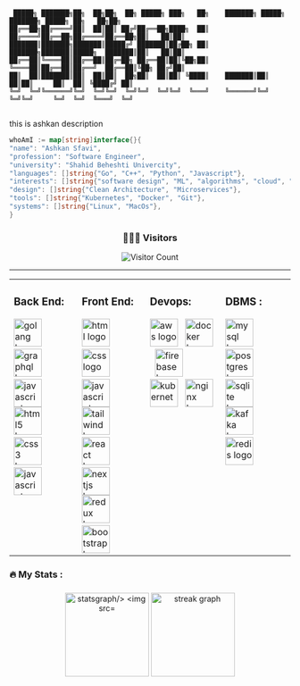 ```


 █████╗ ███████╗██╗  ██╗██╗  ██╗ █████╗ ███╗   ██╗    ███████╗ █████╗ ███████╗ █████╗ ██╗   ██╗██╗
██╔══██╗██╔════╝██║  ██║██║ ██╔╝██╔══██╗████╗  ██║    ██╔════╝██╔══██╗██╔════╝██╔══██╗██║   ██║██║
███████║███████╗███████║█████╔╝ ███████║██╔██╗ ██║    ███████╗███████║█████╗  ███████║██║   ██║██║
██╔══██║╚════██║██╔══██║██╔═██╗ ██╔══██║██║╚██╗██║    ╚════██║██╔══██║██╔══╝  ██╔══██║╚██╗ ██╔╝██║
██║  ██║███████║██║  ██║██║  ██╗██║  ██║██║ ╚████║    ███████║██║  ██║██║     ██║  ██║ ╚████╔╝ ██║
╚═╝  ╚═╝╚══════╝╚═╝  ╚═╝╚═╝  ╚═╝╚═╝  ╚═╝╚═╝  ╚═══╝    ╚══════╝╚═╝  ╚═╝╚═╝     ╚═╝  ╚═╝  ╚═══╝  ╚═╝


```


<p>this is ashkan description</p>


```go
whoAmI := map[string]interface{}{
"name": "Ashkan Sfavi",
"profession": "Software Engineer",
"university": "Shahid Beheshti Univercity",
"languages": []string{"Go", "C++", "Python", "Javascript"},
"interests": []string{"software design", "ML", "algorithms", "cloud", "webRTC"},
"design": []string{"Clean Architecture", "Microservices"},
"tools": []string{"Kubernetes", "Docker", "Git"},
"systems": []string{"Linux", "MacOs"},
}
```

<div align="center">
    <h3> 👨🏻‍💻 Visitors </h3>
    <img src="https://profile-counter.glitch.me/{YOUR USER}/count.svg" alt="Visitor Count" />
</div>
<hr />
<section>
 <table align="center">
  <tr>
   <td valign="top">
    <h3 align="left">Back End:</h3>
      <img src="https://skillicons.dev/icons?i=go" height="50" alt="golang logo"  />
      <img width="5" />
      <img src="https://skillicons.dev/icons?i=graphql" height="50" alt="graphql logo"  />
      <img width="5" />
      <img src="https://skillicons.dev/icons?i=js" height="50" alt="javascript logo"  />
    <br />
      <img src="https://skillicons.dev/icons?i=html" height="50" alt="html5 logo"  />
      <img width="5" />
      <img src="https://skillicons.dev/icons?i=css" height="50" alt="css3 logo"  />
      <img width="5" />
      <img src="https://skillicons.dev/icons?i=js" height="50" alt="javascript logo"  />
   </td>
   <td valign="top">
    <h3 align="left">Front End:</h3>
      <img src="https://skillicons.dev/icons?i=html" height="50" alt="html logo"  />
      <img width="5" />
      <img src="https://skillicons.dev/icons?i=css" height="50" alt="css logo"  />
      <img width="5" />
      <img src="https://skillicons.dev/icons?i=js" height="50" alt="javascript logo"  />
    <br />
      <img src="https://skillicons.dev/icons?i=tailwind" height="50" alt="tailwind logo"  />
      <img width="5" />
      <img src="https://skillicons.dev/icons?i=react" height="50" alt="react logo"  />
      <img width="5" />
      <img src="https://skillicons.dev/icons?i=nextjs" height="50" alt="nextjs logo"  />
    <br />
      <img src="https://skillicons.dev/icons?i=redux" height="50" alt="redux logo"  />
      <img width="5" />
      <img src="https://skillicons.dev/icons?i=bootstrap" height="50" alt="bootstrap logo"  />
   </td>
   <td valign="top">
    <h3 align="left">Devops:</h3>
    <img src="https://skillicons.dev/icons?i=aws" height="50" alt="aws logo"  />
      <img width="5" />
      <img src="https://skillicons.dev/icons?i=docker" height="50" alt="docker logo"  />
      <img width="5" />
      <img src="https://skillicons.dev/icons?i=firebase" height="50" alt="firebase logo"  />
    <br />
      <img src="https://skillicons.dev/icons?i=kubernetes" height="50" alt="kubernetes logo"  />
      <img width="5" />
      <img src="https://skillicons.dev/icons?i=nginx" height="50" alt="nginx logo"  />
      <img width="5" />
   </td>
   <td valign="top">
    <h3>DBMS : </h3>
    <img src="https://skillicons.dev/icons?i=mysql" height="50" alt="mysql logo"  />
      <img width="5" />
      <img src="https://skillicons.dev/icons?i=postgres" height="50" alt="postgres logo"  />
      <img width="5" />
      <img src="https://skillicons.dev/icons?i=sqlite" height="50" alt="sqlite logo"  />
    <br />
      <img src="https://skillicons.dev/icons?i=kafka" height="50" alt="kafka logo"  />
      <img width="5" />
      <img src="https://skillicons.dev/icons?i=redis" height="50" alt="redis logo"  />
      <img width="5" />
   </td>
  </tr>
 </table>
</section>
<div>

###

<h3 align="left">🔥   My Stats :</h3>

###

<div align="center">
  <img src="https://github-readme-stats.vercel.app/api?username=ashkansafavi&hide_title=true&hide_rank=true&show_icons=true&include_all_commits=true&count_private=true&disable_animations=false&theme=dracula&locale=en&hide_border=true&order=1"height="150"alt="statsgraph/>
   
  <img src="https://github-readme-stats.vercel.app/api/top-langs?username=ashkansafavi&locale=en&hide_title=false&layout=compact&card_width=320&langs_count=5&theme=dracula&hide_border=true&order=2" height="150" alt="languages graph" />
  
  <img src="https://streak-stats.demolab.com?user=ashkansafavi&locale=en&mode=weekly&theme=dracula&hide_border=true&border_radius=5&order=3" height="150" alt="streak graph"  />

</div>

###
